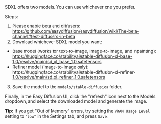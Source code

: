 SDXL offers two models. You can use whichever one you prefer.

Steps:
1. Please enable beta and diffusers: https://github.com/easydiffusion/easydiffusion/wiki/The-beta-channel#test-diffusers-in-beta
2. Download whichever SDXL model you want:
* Base model (works for text-to-image, image-to-image, and inpainting): https://huggingface.co/stabilityai/stable-diffusion-xl-base-1.0/resolve/main/sd_xl_base_1.0.safetensors
* Refiner model (image-to-image only): https://huggingface.co/stabilityai/stable-diffusion-xl-refiner-1.0/resolve/main/sd_xl_refiner_1.0.safetensors
3. Save the model to the `models/stable-diffusion` folder.

Finally, in the Easy Diffusion UI, click the "refresh" icon next to the Models dropdown, and select the downloaded model and generate the image.

**Tip:** If you get "Out of Memory" errors, try setting the `VRAM Usage Level` setting to `"low"` in the Settings tab, and press `Save`.